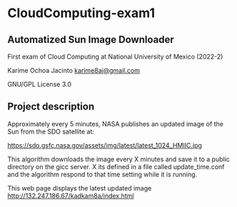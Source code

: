 # CloudComputing-exam1
## Automatized Sun Image Downloader
First exam of Cloud Computing at National University of Mexico (2022-2)

Karime Ochoa Jacinto karime8aj@gmail.com

GNU/GPL License 3.0
## Project description
Approximately every 5 minutes, NASA publishes an updated image of the Sun from the SDO satellite at:

https://sdo.gsfc.nasa.gov/assets/img/latest/latest_1024_HMIIC.jpg

This algorithm downloads the image every X minutes and save it to a public directory on the gicc server. X its defined in a file called update_time.conf and the algorithm respond to that time setting while it is running.

This web page displays the latest updated image http://132.247.186.67/kadkam8a/index.html
